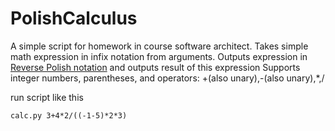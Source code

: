 # PolishCalculus

A simple script for homework in course software architect.
Takes simple math expression in infix notation from arguments.
Outputs expression in [Reverse Polish notation](https://en.wikipedia.org/wiki/Reverse_Polish_notation) and outputs result of this expression
Supports integer numbers, parentheses, and operators: +(also unary),-(also unary),*,/

run script like this
```
calc.py 3+4*2/((-1-5)*2*3)
```

